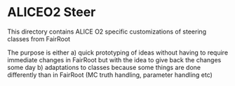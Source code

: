 <!-- doxy
\page refSteer Module 'Steer'
/doxy -->

# ALICEO2 Steer

This directory contains ALICE O2 specific customizations
of steering classes from FairRoot

The purpose is either
a) quick prototyping of ideas without having to require immediate changes in FairRoot
   but with the idea to give back the changes some day
b) adaptations to classes because some things are done differently than in FairRoot
   (MC truth handling, parameter handling etc)

<!-- doxy
This module contains the following submodules:

* \subpage refSteerDigitizerWorkflow
/doxy -->
